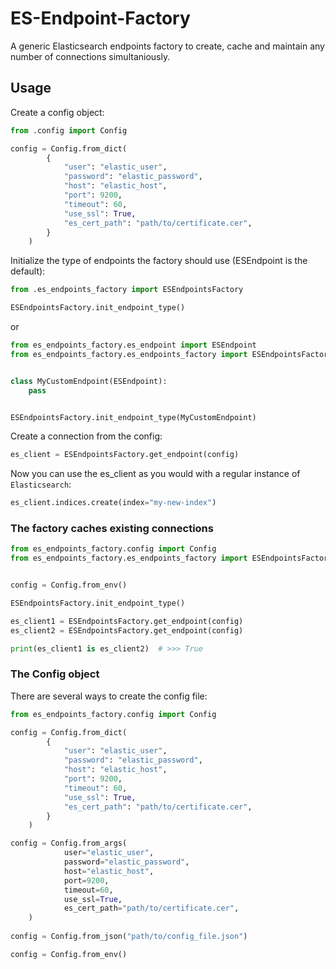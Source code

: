 # ES-Endpoint-Factory

A generic Elasticsearch endpoints factory to create, cache and maintain any number of connections simultaniously.

## Usage

Create a config object:

```python
from .config import Config

config = Config.from_dict(
        {
            "user": "elastic_user",
            "password": "elastic_password",
            "host": "elastic_host",
            "port": 9200,
            "timeout": 60,
            "use_ssl": True,
            "es_cert_path": "path/to/certificate.cer",
        }
    )
```

Initialize the type of endpoints the factory should use (ESEndpoint is the default):

```python
from .es_endpoints_factory import ESEndpointsFactory

ESEndpointsFactory.init_endpoint_type()
```

or

```python
from es_endpoints_factory.es_endpoint import ESEndpoint
from es_endpoints_factory.es_endpoints_factory import ESEndpointsFactory


class MyCustomEndpoint(ESEndpoint):
    pass


ESEndpointsFactory.init_endpoint_type(MyCustomEndpoint)
```

Create a connection from the config:

```python
es_client = ESEndpointsFactory.get_endpoint(config)
```

Now you can use the es_client as you would with a regular instance of `Elasticsearch`:

```python
es_client.indices.create(index="my-new-index")
```

### The factory caches existing connections

```python
from es_endpoints_factory.config import Config
from es_endpoints_factory.es_endpoints_factory import ESEndpointsFactory


config = Config.from_env()

ESEndpointsFactory.init_endpoint_type()

es_client1 = ESEndpointsFactory.get_endpoint(config)
es_client2 = ESEndpointsFactory.get_endpoint(config)

print(es_client1 is es_client2)  # >>> True
```

### The Config object

There are several ways to create the config file:

```python
from es_endpoints_factory.config import Config

config = Config.from_dict(
        {
            "user": "elastic_user",
            "password": "elastic_password",
            "host": "elastic_host",
            "port": 9200,
            "timeout": 60,
            "use_ssl": True,
            "es_cert_path": "path/to/certificate.cer",
        }
    )

config = Config.from_args(
            user="elastic_user",
            password="elastic_password",
            host="elastic_host",
            port=9200,
            timeout=60,
            use_ssl=True,
            es_cert_path="path/to/certificate.cer",
    )
    
config = Config.from_json("path/to/config_file.json")

config = Config.from_env()
```

